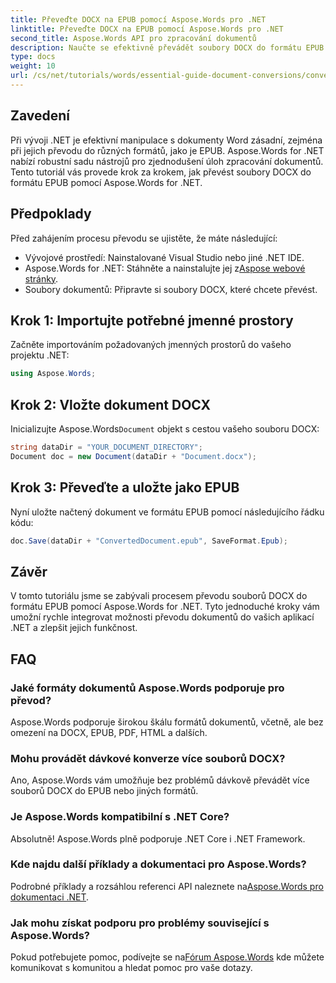 ```yaml
---
title: Převeďte DOCX na EPUB pomocí Aspose.Words pro .NET
linktitle: Převeďte DOCX na EPUB pomocí Aspose.Words pro .NET
second_title: Aspose.Words API pro zpracování dokumentů
description: Naučte se efektivně převádět soubory DOCX do formátu EPUB pomocí Aspose.Words for .NET. Tento komplexní průvodce poskytuje krok za krokem.
type: docs
weight: 10
url: /cs/net/tutorials/words/essential-guide-document-conversions/convert-docx-to-epub/
---
```

## Zavedení

Při vývoji .NET je efektivní manipulace s dokumenty Word zásadní, zejména při jejich převodu do různých formátů, jako je EPUB. Aspose.Words for .NET nabízí robustní sadu nástrojů pro zjednodušení úloh zpracování dokumentů. Tento tutoriál vás provede krok za krokem, jak převést soubory DOCX do formátu EPUB pomocí Aspose.Words for .NET.

## Předpoklady

Před zahájením procesu převodu se ujistěte, že máte následující:

- Vývojové prostředí: Nainstalované Visual Studio nebo jiné .NET IDE.
- Aspose.Words for .NET: Stáhněte a nainstalujte jej z[Aspose webové stránky](https://releases.aspose.com/words/net/).
- Soubory dokumentů: Připravte si soubory DOCX, které chcete převést.

## Krok 1: Importujte potřebné jmenné prostory

Začněte importováním požadovaných jmenných prostorů do vašeho projektu .NET:

```csharp
using Aspose.Words;
```

## Krok 2: Vložte dokument DOCX

 Inicializujte Aspose.Words`Document` objekt s cestou vašeho souboru DOCX:

```csharp
string dataDir = "YOUR_DOCUMENT_DIRECTORY";
Document doc = new Document(dataDir + "Document.docx");
```

## Krok 3: Převeďte a uložte jako EPUB

Nyní uložte načtený dokument ve formátu EPUB pomocí následujícího řádku kódu:

```csharp
doc.Save(dataDir + "ConvertedDocument.epub", SaveFormat.Epub);
```

## Závěr

V tomto tutoriálu jsme se zabývali procesem převodu souborů DOCX do formátu EPUB pomocí Aspose.Words for .NET. Tyto jednoduché kroky vám umožní rychle integrovat možnosti převodu dokumentů do vašich aplikací .NET a zlepšit jejich funkčnost.

## FAQ

### Jaké formáty dokumentů Aspose.Words podporuje pro převod?

Aspose.Words podporuje širokou škálu formátů dokumentů, včetně, ale bez omezení na DOCX, EPUB, PDF, HTML a dalších.

### Mohu provádět dávkové konverze více souborů DOCX?

Ano, Aspose.Words vám umožňuje bez problémů dávkově převádět více souborů DOCX do EPUB nebo jiných formátů.

### Je Aspose.Words kompatibilní s .NET Core?

Absolutně! Aspose.Words plně podporuje .NET Core i .NET Framework.

### Kde najdu další příklady a dokumentaci pro Aspose.Words?

 Podrobné příklady a rozsáhlou referenci API naleznete na[Aspose.Words pro dokumentaci .NET](https://reference.aspose.com/words/net/).

### Jak mohu získat podporu pro problémy související s Aspose.Words?

 Pokud potřebujete pomoc, podívejte se na[Fórum Aspose.Words](https://forum.aspose.com/c/words/8) kde můžete komunikovat s komunitou a hledat pomoc pro vaše dotazy.